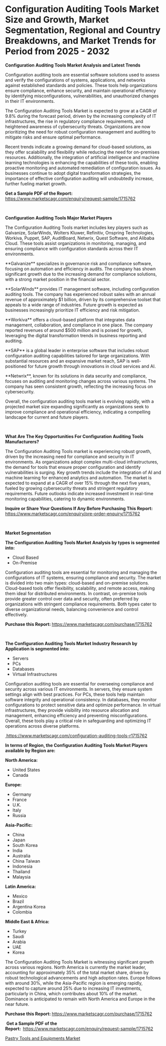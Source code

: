 <p><h1>Configuration Auditing Tools Market Size and Growth, Market Segmentation, Regional and Country Breakdowns, and Market Trends for Period from 2025 -  2032</h1></p><p><strong>Configuration Auditing Tools Market Analysis and Latest Trends</strong></p>
<p><p>Configuration auditing tools are essential software solutions used to assess and verify the configurations of systems, applications, and networks against established standards and policies. These tools help organizations ensure compliance, enhance security, and maintain operational efficiency by identifying misconfigurations, vulnerabilities, and unauthorized changes in their IT environments.</p><p>The Configuration Auditing Tools Market is expected to grow at a CAGR of 9.8% during the forecast period, driven by the increasing complexity of IT infrastructures, the rise in regulatory compliance requirements, and heightened awareness of cybersecurity threats. Organizations are now prioritizing the need for robust configuration management and auditing to mitigate risks and ensure optimal performance.</p><p>Recent trends indicate a growing demand for cloud-based solutions, as they offer scalability and flexibility while reducing the need for on-premises resources. Additionally, the integration of artificial intelligence and machine learning technologies is enhancing the capabilities of these tools, enabling proactive monitoring and automated remediation of configuration issues. As businesses continue to adopt digital transformation strategies, the importance of effective configuration auditing will undoubtedly increase, further fueling market growth.</p></p>
<p><strong>Get a Sample PDF of the Report:&nbsp;</strong> <a href="https://www.marketscagr.com/enquiry/request-sample/1715762?utm_campaign=3271&utm_medium=2&utm_source=Github&utm_content=ia&utm_term=28032025&utm_id=configuration-auditing-tools">https://www.marketscagr.com/enquiry/request-sample/1715762</a></p>
<p>&nbsp;</p>
<p><strong>Configuration Auditing Tools Major Market Players</strong></p>
<p><p>The Configuration Auditing Tools market includes key players such as Galvanize, SolarWinds, Wolters Kluwer, Refinitiv, Onspring Technologies, Workiva, Puppet, SAP, AuditBoard, Netwrix, Quest Software, and Alibaba Cloud. These tools assist organizations in monitoring, managing, and ensuring compliance with configuration standards across their IT environments.</p><p>**Galvanize** specializes in governance risk and compliance software, focusing on automation and efficiency in audits. The company has shown significant growth due to the increasing demand for compliance solutions, with a strong market position in the financial sector.</p><p>**SolarWinds** provides IT management software, including configuration auditing tools. The company has experienced robust sales with an annual revenue of approximately $1 billion, driven by its comprehensive toolset that appeals to a wide range of industries. Future growth is expected as businesses increasingly prioritize IT efficiency and risk mitigation.</p><p>**Workiva** offers a cloud-based platform that integrates data management, collaboration, and compliance in one place. The company reported revenues of around $500 million and is poised for growth, leveraging the digital transformation trends in business reporting and auditing.</p><p>**SAP** is a global leader in enterprise software that includes robust configuration auditing capabilities tailored for large organizations. With substantial resources and an expansive market reach, SAP is well-positioned for future growth through innovations in cloud services and AI.</p><p>**Netwrix**, known for its solutions in data security and compliance, focuses on auditing and monitoring changes across various systems. The company has seen consistent growth, reflecting the increasing focus on cybersecurity.</p><p>Overall, the configuration auditing tools market is evolving rapidly, with a projected market size expanding significantly as organizations seek to improve compliance and operational efficiency, indicating a compelling landscape for current and future players.</p></p>
<p>&nbsp;</p>
<p><strong>What Are The Key Opportunities For Configuration Auditing Tools Manufacturers?</strong></p>
<p><p>The Configuration Auditing Tools market is experiencing robust growth, driven by the increasing need for compliance and security in IT environments. As organizations adopt complex multi-cloud infrastructures, the demand for tools that ensure proper configuration and identify vulnerabilities is surging. Key growth trends include the integration of AI and machine learning for enhanced analytics and automation. The market is expected to expand at a CAGR of over 15% through the next five years, fueled by growing cybersecurity threats and stringent regulatory requirements. Future outlooks indicate increased investment in real-time monitoring capabilities, catering to dynamic environments.</p></p>
<p><strong>Inquire or Share Your Questions If Any Before Purchasing This Report:</strong> <a href="https://www.marketscagr.com/enquiry/pre-order-enquiry/1715762?utm_campaign=3271&utm_medium=2&utm_source=Github&utm_content=ia&utm_term=28032025&utm_id=configuration-auditing-tools">https://www.marketscagr.com/enquiry/pre-order-enquiry/1715762</a></p>
<p>&nbsp;</p>
<p><strong>Market Segmentation</strong></p>
<p><strong>The Configuration Auditing Tools Market Analysis by types is segmented into:</strong></p>
<p><ul><li>Cloud Based</li><li>On-Premise</li></ul></p>
<p><p>Configuration auditing tools are essential for monitoring and managing the configurations of IT systems, ensuring compliance and security. The market is divided into two main types: cloud-based and on-premise solutions. Cloud-based tools offer flexibility, scalability, and remote access, making them ideal for distributed environments. In contrast, on-premise tools provide greater control over data and security, often preferred by organizations with stringent compliance requirements. Both types cater to diverse organizational needs, balancing convenience and control effectively.</p></p>
<p><strong>Purchase this Report:&nbsp;</strong><a href="https://www.marketscagr.com/purchase/1715762?utm_campaign=3271&utm_medium=2&utm_source=Github&utm_content=ia&utm_term=28032025&utm_id=configuration-auditing-tools">https://www.marketscagr.com/purchase/1715762</a></p>
<p>&nbsp;</p>
<p><strong>The Configuration Auditing Tools Market Industry Research by Application is segmented into:</strong></p>
<p><ul><li>Servers</li><li>PCs</li><li>Databases</li><li>Virtual Infrastructures</li></ul></p>
<p><p>Configuration auditing tools are essential for overseeing compliance and security across various IT environments. In servers, they ensure system settings align with best practices. For PCs, these tools help maintain software integrity and operational consistency. In databases, they monitor configurations to protect sensitive data and optimize performance. In virtual infrastructures, they provide visibility into resource allocation and management, enhancing efficiency and preventing misconfigurations. Overall, these tools play a critical role in safeguarding and optimizing IT operations across diverse platforms.</p></p>
<p><a href="https://www.marketscagr.com/configuration-auditing-tools-r1715762?utm_campaign=3271&utm_medium=2&utm_source=Github&utm_content=ia&utm_term=28032025&utm_id=configuration-auditing-tools">&nbsp;https://www.marketscagr.com/configuration-auditing-tools-r1715762</a></p>
<p><strong>In terms of Region, the Configuration Auditing Tools Market Players available by Region are:</strong></p>
<p>
    <p> <strong> North America: </strong>
        <ul>
            <li>United States</li>
            <li>Canada</li>
        </ul>
        </p> 
    <p> <strong> Europe: </strong>
        <ul>
            <li>Germany</li>
            <li>France</li>
            <li>U.K.</li>
            <li>Italy</li>
            <li>Russia</li>
        </ul>
        </p> 
    <p> <strong> Asia-Pacific: </strong>
        <ul>
            <li>China</li>
            <li>Japan</li>
            <li>South Korea</li>
            <li>India</li>
            <li>Australia</li>
            <li>China Taiwan</li>
            <li>Indonesia</li>
            <li>Thailand</li>
            <li>Malaysia</li>
        </ul>
        </p> 
    <p> <strong> Latin America: </strong>
        <ul>
            <li>Mexico</li>
            <li>Brazil</li>
            <li>Argentina Korea</li>
            <li>Colombia</li>
        </ul>
        </p> 
    <p> <strong> Middle East & Africa: </strong>
        <ul>
            <li>Turkey</li>
            <li>Saudi</li>
            <li>Arabia</li>
            <li>UAE</li>
            <li>Korea</li>
        </ul>
    </p>
    </p>
<p><p>The Configuration Auditing Tools Market is witnessing significant growth across various regions. North America is currently the market leader, accounting for approximately 35% of the total market share, driven by robust technological advancements and high adoption rates. Europe follows with around 30%, while the Asia-Pacific region is emerging rapidly, expected to capture around 25% due to increasing IT investments, particularly in China, which contributes about 10% of the market. Dominance is anticipated to remain with North America and Europe in the near future.</p></p>
<p><strong>Purchase this Report: </strong><a href="https://www.marketscagr.com/purchase/1715762?utm_campaign=3271&utm_medium=2&utm_source=Github&utm_content=ia&utm_term=28032025&utm_id=configuration-auditing-tools">https://www.marketscagr.com/purchase/1715762</a></p>
<p>&nbsp;<strong>Get a Sample PDF of the Report:&nbsp;&nbsp;</strong><a href="https://www.marketscagr.com/enquiry/request-sample/1715762?utm_campaign=3271&utm_medium=2&utm_source=Github&utm_content=ia&utm_term=28032025&utm_id=configuration-auditing-tools">https://www.marketscagr.com/enquiry/request-sample/1715762</a></p>
<p><strong></strong></p>
<p><p><a href="https://github.com/usraceby/Market-Research-Report-List-1/blob/main/pastry-tools-and-equipments-market.md?utm_campaign=3271&utm_medium=2&utm_source=Github&utm_content=ia&utm_term=28032025&utm_id=configuration-auditing-tools">Pastry Tools and Equipments Market</a></p></p>